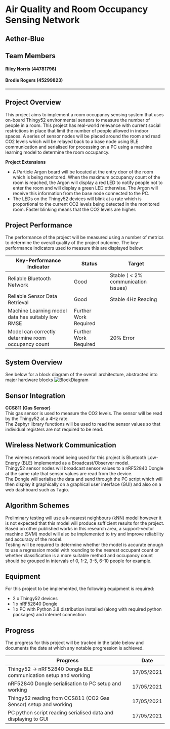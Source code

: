 # Air Quality and Room Occupancy Sensing Network

## Aether-Blue



## Team Members
#### Riley Norris (44781796)
#### Brodie Rogers (45299823)

---

## Project Overview

This project aims to implement a room occupancy sensing system that uses on-board Thingy52 environmental sensors to measure the number of people in a room. This project has real-world relevance with current social restrictions in place that limit the number of people allowed in indoor spaces. A series of sensor nodes will be placed around the room and read CO2 levels which will be relayed back to a base node using BLE communication and serialised for processing on a PC using a machine learning model to determine the room occupancy.

**Project Extensions**

* A Particle Argon board will be located at the entry door of the room which is being monitored. When the maximum occupancy count of the room is reached, the Argon will display a red LED to notify people not to enter the room and will display a green LED otherwise. The Argon will receive this information from the base node connected to the PC.
* The LEDs on the Thingy52 devices will blink at a rate which is proportional to the current CO2 levels being detected in the monitored room. Faster blinking means that the CO2 levels are higher.

## Project Performance

The performance of the project will be measured using a number of metrics to determine the overall quality of the project outcome. The key-performance indicators used to measure this are displayed below:

Key-Performance Indicator                          | Status                | Target
---------------------------------------------------|-----------------------|------------------------------------------------
Reliable Bluetooth Network                         | Good                  | Stable ( < 2% communication issues)
Reliable Sensor Data Retrieval                     | Good                  | Stable 4Hz Reading
Machine Learning model data has suitably low RMSE  | Further Work Required |
Model can correctly determine room occupancy count | Further Work Required | 20% Error


## System Overview
See below for a block diagram of the overall architecture, abstracted into major hardware blocks
![BlockDiagram](https://user-images.githubusercontent.com/84297669/118449561-a1774f80-b736-11eb-9cf7-6ea66ce63faa.png)  

## Sensor Integration

**CCS811 (Gas Sensor)**  
This gas sensor is used to measure the CO2 levels. The sensor will be read by the Thingy52 at a 4Hz rate.  
The Zephyr library functions will be used to read the sensor values so that individual registers are not required to be read.

## Wireless Network Communication

The wireless network model being used for this project is Bluetooth Low-Energy (BLE) implemented as a Broadcast/Observer model.  
Thingy52 sensor nodes will broadcast sensor values to a nRF52840 Dongle at the same rate that sensor values are read from the device.  
The Dongle will serialise the data and send through the PC script which will then display it graphically on a graphical user interface (GUI) and also on a web dashboard such as Tagio.

## Algorithm Schemes

Preliminary testing will use a k-nearest neighbours (kNN) model however it is not expected that this model will produce sufficient results for the project.  
Based on other published works in this research area, a support-vector machine (SVM) model will also be implemented to try and improve reliability and accuracy of the model.  
Testing will be required to determine whether the model is accurate enough to use a regression model with rounding to the nearest occupant count or whether classification is a more suitable method and occupancy count should be grouped in intervals of 0, 1-2, 3-5, 6-10 people for example.

## Equipment

For this project to be implemented, the following equipment is required:

* 2 x Thingy52 devices
* 1 x nRF52840 Dongle
* 1 x PC with Python 3.8 distribution installed (along with required python packages) and internet connection

## Progress

The progress for this project will be tracked in the table below and documents the date at which any notable progression is achieved.

Progress | Date
---------|-----
Thingy52 -> nRF52840 Dongle BLE communication setup and working | 17/05/2021
nRF52840 Dongle serialisation to PC setup and working | 17/05/2021
Thingy52 reading from CCS811 (CO2 Gas Sensor) setup and working | 17/05/2021
PC python script reading serialised data and displaying to GUI | 17/05/2021
